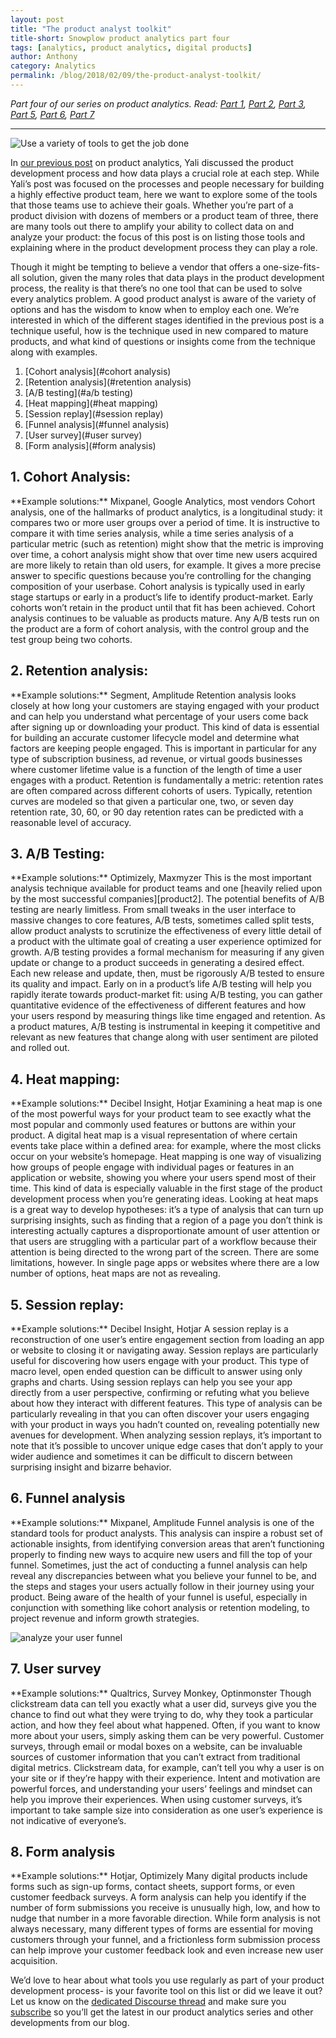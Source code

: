 ```yaml
---
layout: post
title: "The product analyst toolkit"
title-short: Snowplow product analytics part four
tags: [analytics, product analytics, digital products]
author: Anthony
category: Analytics
permalink: /blog/2018/02/09/the-product-analyst-toolkit/
---
```


*Part four of our series on product analytics. Read: [Part 1][product1], [Part 2][product2], [Part 3][product3], [Part 5][product5], [Part 6][product6], [Part 7][product7]*

---

![Use a variety of tools to get the job done][tools]


In [our previous post][product3] on product analytics, Yali discussed the product development process and how data plays a crucial role at each step. While Yali’s post was focused on the processes and people necessary for building a highly effective product team, here we want to explore some of the tools that those teams use to achieve their goals. Whether you’re part of a product division with dozens of members or a product team of three, there are many tools out there to amplify your ability to collect data on and analyze your product: the focus of this post is on listing those tools and explaining where in the product development process they can play a role.

Though it might be tempting to believe a vendor that offers a one-size-fits-all solution, given the many roles that data plays in the product development process, the reality is that there’s no one tool that can be used to solve every analytics problem. A good product analyst is aware of the variety of options and has the wisdom to know when to employ each one. We’re interested in which of the different stages identified in the previous post is a technique useful, how is the technique used in new compared to mature products, and what kind of questions or insights come from the technique along with examples.

1. [Cohort analysis](#cohort analysis)
2. [Retention analysis](#retention analysis)
3. [A/B testing](#a/b testing)
4. [Heat mapping](#heat mapping)
5. [Session replay](#session replay)
6. [Funnel analysis](#funnel analysis)
7. [User survey](#user survey)
8. [Form analysis](#form analysis)

<h2 id="cohort analysis">1. Cohort Analysis:</h2>
**Example solutions:** Mixpanel, Google Analytics, most vendors  
Cohort analysis, one of the hallmarks of product analytics, is a longitudinal study: it compares two or more user groups over a period of time. It is instructive to compare it with time series analysis, while a time series analysis of a particular metric (such as retention) might show that the metric is improving over time, a cohort analysis might show that over time new users acquired are more likely to retain than old users, for example. It gives a more precise answer to specific questions because you’re controlling for the changing composition of your userbase. Cohort analysis is typically used in early stage startups or early in a product’s life to identify product-market. Early cohorts won’t retain in the product until that fit has been achieved. Cohort analysis continues to be valuable as products mature. Any A/B tests run on the product are a form of cohort analysis, with the control group and the test group being two cohorts.


<h2 id="retention analysis">2. Retention analysis:</h2>
**Example solutions:** Segment, Amplitude  
Retention analysis looks closely at how long your customers are staying engaged with your product and can help you understand what percentage of your users come back after signing up or downloading your product. This kind of data is essential for building an accurate customer lifecycle model and determine what factors are keeping people engaged. This is important in particular for any type of subscription business, ad revenue, or virtual goods businesses where customer lifetime value is a function of the length of time a user engages with a product. Retention is fundamentally a metric: retention rates are often compared across different cohorts of users. Typically, retention curves are modeled so that given a particular one, two, or seven day retention rate, 30, 60, or 90 day retention rates can be predicted with a reasonable level of accuracy.


<h2 id="a/b testing">3. A/B Testing:</h2>
**Example solutions:** Optimizely, Maxmyzer  
This is the most important analysis technique available for product teams and one [heavily relied upon by the most successful companies][product2]. The potential benefits of A/B testing are nearly limitless. From small tweaks in the user interface to massive changes to core features, A/B tests, sometimes called split tests, allow product analysts to scrutinize the effectiveness of every little detail of a product with the ultimate goal of creating a user experience optimized for growth. A/B testing provides a formal mechanism for measuring if any given update or change to a product succeeds in generating a desired effect. Each new release and update, then, must be rigorously A/B tested to ensure its quality and impact. Early on in a product’s life A/B testing will help you rapidly iterate towards product-market fit: using A/B testing, you can gather quantitative evidence of the effectiveness of different features and how your users respond by measuring things like time engaged and retention. As a product matures, A/B testing is instrumental in keeping it competitive and relevant as new features that change along with user sentiment are piloted and rolled out.


<h2 id="heat mapping">4. Heat mapping:</h2>
**Example solutions:** Decibel Insight, Hotjar  
Examining a heat map is one of the most powerful ways for your product team to see exactly what the most popular and commonly used features or buttons are within your product. A digital heat map is a visual representation of where certain events take place within a defined area: for example, where the most clicks occur on your website’s homepage. Heat mapping is one way of visualizing how groups of people engage with individual pages or features in an application or website, showing you where your users spend most of their time. This kind of data is especially valuable in the first stage of the product development process when you’re generating ideas. Looking at heat maps is a great way to develop hypotheses: it’s a type of analysis that can turn up surprising insights, such as finding that a region of a page you don’t think is interesting actually captures a disproportionate amount of user attention or that users are struggling with a particular part of a workflow because their attention is being directed to the wrong part of the screen. There are some limitations, however. In single page apps or websites where there are a low number of options, heat maps are not as revealing.


<h2 id="session replay">5. Session replay:</h2>
**Example solutions:** Decibel Insight, Hotjar  
A session replay is a reconstruction of one user’s entire engagement section from loading an app or website to closing it or navigating away. Session replays are particularly useful for discovering how users engage with your product. This type of macro level, open ended question can be difficult to answer using only graphs and charts. Using session replays can help you see your app directly from a user perspective, confirming or refuting what you believe about how they interact with different features. This type of analysis can be particularly revealing in that you can often discover your users engaging with your product in ways you hadn’t counted on, revealing potentially new avenues for development. When analyzing session replays, it’s important to note that it’s possible to uncover unique edge cases that don’t apply to your wider audience and sometimes it can be difficult to discern between surprising insight and bizarre behavior.


<h2 id="funnel analysis">6. Funnel analysis</h2>
**Example solutions:** Mixpanel, Amplitude  
Funnel analysis is one of the standard tools for product analysts. This analysis can inspire a robust set of actionable insights, from identifying conversion areas that aren’t functioning properly to finding new ways to acquire new users and fill the top of your funnel. Sometimes, just the act of conducting a funnel analysis can help reveal any discrepancies between what you believe your funnel to be, and the steps and stages your users actually follow in their journey using your product. Being aware of the health of your funnel is useful, especially in conjunction with something like cohort analysis or retention modeling, to project revenue and inform growth strategies.

![analyze your user funnel][funnel]

<h2 id="user survey">7. User survey</h2>
**Example solutions:** Qualtrics, Survey Monkey, Optinmonster  
Though clickstream data can tell you exactly what a user did, surveys give you the chance to find out what they were trying to do, why they took a particular action, and how they feel about what happened. Often, if you want to know more about your users, simply asking them can be very powerful. Customer surveys, through email or modal boxes on a website, can be invaluable sources of customer information that you can’t extract from traditional digital metrics. Clickstream data, for example, can’t tell you why a user is on your site or if they’re happy with their experience. Intent and motivation are powerful forces, and understanding your users’ feelings and mindset can help you improve their experiences. When using customer surveys, it’s important to take sample size into consideration as one user’s experience is not indicative of everyone’s.


<h2 id="form analysis">8. Form analysis</h2>
**Example solutions:** Hotjar, Optimizely  
Many digital products include forms such as sign-up forms, contact sheets, support forms, or even customer feedback surveys. A form analysis can help you identify if the number of form submissions you receive is unusually high, low, and how to nudge that number in a more favorable direction. While form analysis is not always necessary, many different types of forms are essential for moving customers through your funnel, and a frictionless form submission process can help improve your customer feedback look and even increase new user acquisition.


We’d love to hear about what tools you use regularly as part of your product development process- is your favorite tool on this list or did we leave it out? Let us know on the [dedicated Discourse thread][discourse] and make sure you [subscribe][subscribe] so you’ll get the latest in our product analytics series and other developments from our blog.

[product1]: https://snowplowanalytics.com/blog/2018/01/19/product-analytics-part-one-data-and-digital-products/

[product2]: https://snowplowanalytics.com/blog/2018/01/26/intelligent-use-of-data-in-product-development-differentiates-successful-companies/

[product3]: https://snowplowanalytics.com/blog/2018/02/02/data-driven-product-development-is-more-about-process-culture-and-people-than-technology/

[product5]: https://snowplowanalytics.com/blog/2018/02/23/creative-experiments-and-ab-tests-produce-the-best-results/

[product6]: https://snowplowanalytics.com/blog/2018/04/27/getting-the-most-out-of-product-analytics-with-intelligent-questions/

[product7]: https://snowplowanalytics.com/blog/2018/05/25/improving-ab-testing-with-event-data-modeling/

[tools]: /assets/img/blog/2018/02/tools.jpg

[funnel]: /assets/img/blog/2018/02/funnel-analysis.jpg

[discourse]: https://discourse.snowplowanalytics.com/t/most-commonly-used-tools-of-product-analysts/1787

[subscribe]: http://snowplowanalytics.us11.list-manage.com/subscribe?u=10bb4a6f31d5f19e0d0b54476&id=bb28c7d30d&utm_source=product%20analytics%20blogs&utm_medium=hyperlink&utm_campaign=product%20analytics&utm_content=subscription
